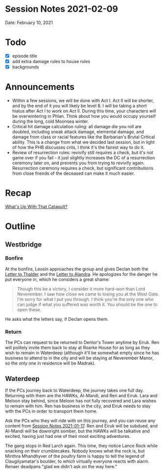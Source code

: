 # Session Notes 2021-02-09

Date: February 10, 2021

# Todo

- [x]  episode title
- [x]  add extra damage rules to house rules
- [x]  backgrounds

# Announcements

- Within a few sessions, we will be done with Act I. Act II will be shorter, and by the end of it you will likely be level 8. I will be taking a short hiatus after Act I to work on Act II. During this time, your characters will be overwintering in Phlan. Think about how you would occupy yourself during the long, cold Moonsea winter.
- Critical hit damage calculation ruling: all damage die you roll are doubled, including sneak attack damage, elemental damage, and damage from class or racial features like the Barbarian's Brutal Critical ability. This is a change from what we decided last session, but in light of how the PHB discusses crits, I think it's the fairest way to do it.
- Review of resurrection rules: revivify still requires a check, but it's not game over if you fail - it just slightly increases the DC of a resurrection ceremony later on, and prevents you from trying to revivify again. Resurrection ceremony requires a check, but significant contributions from close friends of the deceased can make it much easier.

# Recap

[What's Up With That Catapult?](../Adventure%20Log/What's%20Up%20With%20That%20Catapult.md) 

# Outline

## Westbridge

### Bonfire

At the bonfire, Leosin approaches the group and gives Declan both the [Letter to Thalder](../Handouts/%E2%9C%89%EF%B8%8F%20Letter%20to%20Thalder.md) and the [Letter to Alandra](../Handouts/%E2%9C%89%EF%B8%8F%20Letter%20to%20Alandra.md). He apologizes for the danger he put everyone in, which he considers a great shame:

> Though this be a victory, I consider it more hard-won than Lord Neverember. I saw how close we came to losing you at the West Gate. I'm sorry for what I put you through. I think you're the only one who can judge if what you suffered was worth it. You should be the one to open these.
> 

He asks what the letters say, if Declan opens them.

### Return

The PCs can request to be returned to Denlor's Tower anytime by Eiruk. Ren will politely invite them back to stay at Roarke House for as long as they wish to remain in Waterdeep (although it'll be somewhat empty since he has business to attend to in the city and will be staying at Neverember Manor, so the only one in residence will be Madrak).

## Waterdeep

If the PCs journey back to Waterdeep, the journey takes one full day. Returning with them are the HAWKs, Al-Mandi, and Ren and Eiruk. Lara and Meloon stay behind, since Meloon has not fully recovered and Lara wishes to remain with him. Ren has business in the city, and Eiruk needs to stay with the PCs in order to transport them home.

Ask the PCs who they will ride with on this journey, and you can reuse any content from [Session Notes 2021-01-17](%F0%9F%97%92%EF%B8%8F%20Session%20Notes%202021-01-17.md). Ren and Eiruk will be subdued, and Al-Mandi will be downright somber, but the HAWKs will be talkative and excited, having just had one of their most exciting adventures.

The gang stops in Red Larch again. This time, they notice Lance Rock while snacking on their crumblecakes. Nobody knows what the rock is, but Minthra Mhandhyver of the poultry farm is happy to tell the legend of Claugilyamatar's boulder, to which virtually everyone reacts with alarm. Renaer deadpans "glad we didn't ask on the way here."